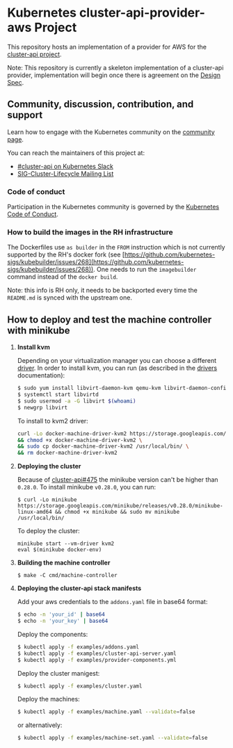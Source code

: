 # Kubernetes cluster-api-provider-aws Project

This repository hosts an implementation of a provider for AWS for the [cluster-api project](https://sigs.k8s.io/cluster-api).

Note: This repository is currently a skeleton implementation of a cluster-api provider, implementation will begin once there is agreement on the [Design Spec](https://docs.google.com/document/d/1G7DRQccoTY5YBrinQb6sz_fRLB9zFbCnI1O984XFk7Q).

## Community, discussion, contribution, and support

Learn how to engage with the Kubernetes community on the [community page](http://kubernetes.io/community/).

You can reach the maintainers of this project at:

- [#cluster-api on Kubernetes Slack](http://slack.k8s.io/messages/cluster-api)
- [SIG-Cluster-Lifecycle Mailing List](https://groups.google.com/forum/#!forum/kubernetes-sig-cluster-lifecycle)

### Code of conduct

Participation in the Kubernetes community is governed by the [Kubernetes Code of Conduct](code-of-conduct.md).

### How to build the images in the RH infrastructure
The Dockerfiles use `as builder` in the `FROM` instruction which is not currently supported
by the RH's docker fork (see [https://github.com/kubernetes-sigs/kubebuilder/issues/268](https://github.com/kubernetes-sigs/kubebuilder/issues/268)).
One needs to run the `imagebuilder` command instead of the `docker build`.

Note: this info is RH only, it needs to be backported every time the `README.md` is synced with the upstream one.

## How to deploy and test the machine controller with minikube

1. **Install kvm**

    Depending on your virtualization manager you can choose a different [driver](https://github.com/kubernetes/minikube/blob/master/docs/drivers.md).
    In order to install kvm, you can run (as described in the [drivers](https://github.com/kubernetes/minikube/blob/master/docs/drivers.md#kvm2-driver) documentation):

    ```sh
    $ sudo yum install libvirt-daemon-kvm qemu-kvm libvirt-daemon-config-network
    $ systemctl start libvirtd
    $ sudo usermod -a -G libvirt $(whoami)
    $ newgrp libvirt
    ```

    To install to kvm2 driver:

    ```sh
    curl -Lo docker-machine-driver-kvm2 https://storage.googleapis.com/minikube/releases/latest/docker-machine-driver-kvm2 \
    && chmod +x docker-machine-driver-kvm2 \
    && sudo cp docker-machine-driver-kvm2 /usr/local/bin/ \
    && rm docker-machine-driver-kvm2
    ```

2. **Deploying the cluster**

    Because of [cluster-api#475](https://github.com/kubernetes-sigs/cluster-api/issues/475) the minikube version can't be higher than `0.28.0`.
    To install minikube `v0.28.0`, you can run:

    ```sg
    $ curl -Lo minikube https://storage.googleapis.com/minikube/releases/v0.28.0/minikube-linux-amd64 && chmod +x minikube && sudo mv minikube /usr/local/bin/
    ```

    To deploy the cluster:

    ```
    minikube start --vm-driver kvm2
    eval $(minikube docker-env)
    ```

3. **Building the machine controller**

    ```
    $ make -C cmd/machine-controller
    ```

4. **Deploying the cluster-api stack manifests**

    Add your aws credentials to the `addons.yaml` file in base64 format:

    ``` sh
    $ echo -n 'your_id' | base64
    $ echo -n 'your_key' | base64
    ```

    Deploy the components:

    ```sh
    $ kubectl apply -f examples/addons.yaml
    $ kubectl apply -f examples/cluster-api-server.yaml
    $ kubectl apply -f examples/provider-components.yml
    ```

    Deploy the cluster manigest:
    ```sh
    $ kubectl apply -f examples/cluster.yaml
    ```

    Deploy the machines:

    ```sh
    $ kubectl apply -f examples/machine.yaml --validate=false
    ```

    or alternatively:

    ```sh
    $ kubectl apply -f examples/machine-set.yaml --validate=false
    ```
